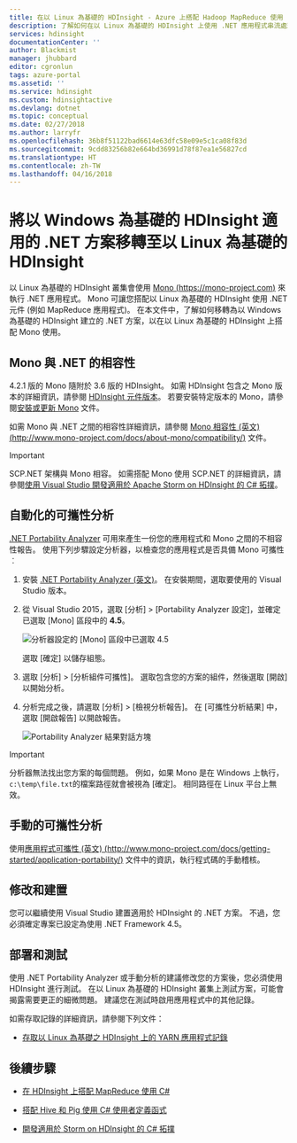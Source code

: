 ```yaml
---
title: 在以 Linux 為基礎的 HDInsight - Azure 上搭配 Hadoop MapReduce 使用 .NET | Microsoft Docs
description: 了解如何在以 Linux 為基礎的 HDInsight 上使用 .NET 應用程式串流處理 MapReduce。
services: hdinsight
documentationCenter: ''
author: Blackmist
manager: jhubbard
editor: cgronlun
tags: azure-portal
ms.assetid: ''
ms.service: hdinsight
ms.custom: hdinsightactive
ms.devlang: dotnet
ms.topic: conceptual
ms.date: 02/27/2018
ms.author: larryfr
ms.openlocfilehash: 36b8f51122bad6614e63dfc58e09e5c1ca08f83d
ms.sourcegitcommit: 9cdd83256b82e664bd36991d78f87ea1e56827cd
ms.translationtype: HT
ms.contentlocale: zh-TW
ms.lasthandoff: 04/16/2018
---
```

# <a name="migrate-net-solutions-for-windows-based-hdinsight-to-linux-based-hdinsight"></a>將以 Windows 為基礎的 HDInsight 適用的 .NET 方案移轉至以 Linux 為基礎的 HDInsight

以 Linux 為基礎的 HDInsight 叢集會使用 [Mono (https://mono-project.com)](https://mono-project.com) 來執行 .NET 應用程式。 Mono 可讓您搭配以 Linux 為基礎的 HDInsight 使用 .NET 元件 (例如 MapReduce 應用程式)。 在本文件中，了解如何移轉為以 Windows 為基礎的 HDInsight 建立的 .NET 方案，以在以 Linux 為基礎的 HDInsight 上搭配 Mono 使用。

## <a name="mono-compatibility-with-net"></a>Mono 與 .NET 的相容性

4.2.1 版的 Mono 隨附於 3.6 版的 HDInsight。 如需 HDInsight 包含之 Mono 版本的詳細資訊，請參閱 [HDInsight 元件版本](hdinsight-component-versioning.md)。 若要安裝特定版本的 Mono，請參閱[安裝或更新 Mono](hdinsight-hadoop-install-mono.md) 文件。

如需 Mono 與 .NET 之間的相容性詳細資訊，請參閱 [Mono 相容性 (英文) (http://www.mono-project.com/docs/about-mono/compatibility/)](http://www.mono-project.com/docs/about-mono/compatibility/) 文件。

> [!IMPORTANT]
> SCP.NET 架構與 Mono 相容。 如需搭配 Mono 使用 SCP.NET 的詳細資訊，請參閱[使用 Visual Studio 開發適用於 Apache Storm on HDInsight 的 C# 拓撲](storm/apache-storm-develop-csharp-visual-studio-topology.md)。

## <a name="automated-portability-analysis"></a>自動化的可攜性分析

[.NET Portability Analyzer](https://marketplace.visualstudio.com/items?itemName=ConnieYau.NETPortabilityAnalyzer) 可用來產生一份您的應用程式和 Mono 之間的不相容性報告。 使用下列步驟設定分析器，以檢查您的應用程式是否具備 Mono 可攜性︰

1. 安裝 [.NET Portability Analyzer (英文)](https://marketplace.visualstudio.com/items?itemName=ConnieYau.NETPortabilityAnalyzer)。 在安裝期間，選取要使用的 Visual Studio 版本。

2. 從 Visual Studio 2015，選取 [分析] >  [Portability Analyzer 設定]，並確定已選取 [Mono] 區段中的 __4.5__。

    ![分析器設定的 [Mono] 區段中已選取 4.5](./media/hdinsight-hadoop-migrate-dotnet-to-linux/portability-analyzer-settings.png)

    選取 [確定] 以儲存組態。

3. 選取 [分析] > [分析組件可攜性]。 選取包含您的方案的組件，然後選取 [開啟] 以開始分析。

4. 分析完成之後，請選取 [分析] > [檢視分析報告]。 在 [可攜性分析結果] 中，選取 [開啟報告] 以開啟報告。

    ![Portability Analyzer 結果對話方塊](./media/hdinsight-hadoop-migrate-dotnet-to-linux/portability-analyzer-results.png)

> [!IMPORTANT]
> 分析器無法找出您方案的每個問題。 例如，如果 Mono 是在 Windows 上執行，`c:\temp\file.txt`的檔案路徑就會被視為 [確定]。 相同路徑在 Linux 平台上無效。

## <a name="manual-portability-analysis"></a>手動的可攜性分析

使用[應用程式可攜性 (英文) (http://www.mono-project.com/docs/getting-started/application-portability/)](http://www.mono-project.com/docs/getting-started/application-portability/) 文件中的資訊，執行程式碼的手動稽核。

## <a name="modify-and-build"></a>修改和建置

您可以繼續使用 Visual Studio 建置適用於 HDInsight 的 .NET 方案。 不過，您必須確定專案已設定為使用 .NET Framework 4.5。

## <a name="deploy-and-test"></a>部署和測試

使用 .NET Portability Analyzer 或手動分析的建議修改您的方案後，您必須使用 HDInsight 進行測試。 在以 Linux 為基礎的 HDInsight 叢集上測試方案，可能會揭露需要更正的細微問題。 建議您在測試時啟用應用程式中的其他記錄。

如需存取記錄的詳細資訊，請參閱下列文件：

* [存取以 Linux 為基礎之 HDInsight 上的 YARN 應用程式記錄](hdinsight-hadoop-access-yarn-app-logs-linux.md)

## <a name="next-steps"></a>後續步驟

* [在 HDInsight 上搭配 MapReduce 使用 C#](hadoop/apache-hadoop-dotnet-csharp-mapreduce-streaming.md)

* [搭配 Hive 和 Pig 使用 C# 使用者定義函式](hadoop/apache-hadoop-hive-pig-udf-dotnet-csharp.md)

* [開發適用於 Storm on HDInsight 的 C# 拓撲](storm/apache-storm-develop-csharp-visual-studio-topology.md)
